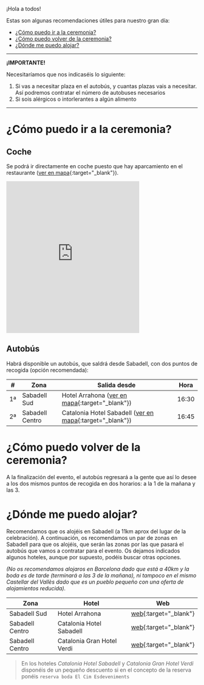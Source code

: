 ¡Hola a todos!

Estas son algunas recomendaciones útiles para nuestro gran día:

- <a id="skip-to-content" href="#-cómo-puedo-ir-a-la-ceremonia">¿Cómo puedo ir a la ceremonia?</a>
- <a id="skip-to-content" href="#-cómo-puedo-volver-de-la-ceremonia">¿Cómo puedo volver de la ceremonia?</a>
- <a id="skip-to-content" href="#-dónde-me-puedo-alojar">¿Dónde me puedo alojar?</a>

<hr>

__<i class="fas fa-exclamation-triangle"></i> ¡IMPORTANTE!__

Necesitaríamos que nos indicaséis lo siguiente:

1. Si vas a necesitar plaza en el autobús, y cuantas plazas vais a necesitar. Así podremos contratar el número de autobuses necesarios
1. Si sois alérgicos o intorlerantes a algún alimento

<hr>

# <i class="fas fa-map-signs"></i> ¿Cómo puedo ir a la ceremonia?

## <i class="fas fa-car"></i> Coche

Se podrá ir directamente en coche puesto que hay aparcamiento en el restaurante ([ver en mapa](https://goo.gl/maps/6p1S1X4VTfNUKNqC8){:target="_blank"}).

<iframe src="https://www.google.com/maps/embed?pb=!1m17!1m11!1m3!1d70031.2527933138!2d2.014322363448363!3d41.5967287370854!2m2!1f0!2f0!3m2!1i1024!2i768!4f13.1!3m3!1m2!1s0x12a4ec7d21598ee9%3A0x54eeba04b1067cef!2sEl+Cim+Esdeveniments!5e1!3m2!1ses!2ses!4v1562008839352!5m2!1ses!2ses" width="350" height="400" frameborder="0" style="border:0" allowfullscreen></iframe>

## <i class="fas fa-bus"></i> Autobús

Habrá disponible un autobús, que saldrá desde Sabadell, con dos puntos de recogida (opción recomendada):

| # | Zona | Salida desde | Hora |
|---|------|-------|------|
| 1ª | Sabadell Sud | Hotel Arrahona ([ver en mapa](https://goo.gl/maps/Ad3j8jSUPCJPkg9WA){:target="_blank"}) | 16:30 |
| 2ª | Sabadell Centro | Catalonia Hotel Sabadell ([ver en mapa](https://goo.gl/maps/utwAceP48s3scq7K6){:target="_blank"}) | 16:45 |

# <i class="fas fa-map-signs"></i> ¿Cómo puedo volver de la ceremonia?

A la finalización del evento, el autobús regresará a la gente que así lo desee a los dos mismos puntos de recogida en dos horarios: a la 1 de la mañana y las 3.

# <i class="fas fa-bed"></i> ¿Dónde me puedo alojar?

Recomendamos que os alojéis en Sabadell (a 11km aprox del lugar de la celebración). A continuación, os recomendamos un par de zonas en Sabadell para que os alojéis, que serán las zonas por las que pasará el autobús que vamos a contratar para el evento. Os dejamos indicados algunos hoteles, aunque por supuesto, podéis buscar otras opciones.

_(No os recomendamos alojaros en Barcelona dado que está a 40km y la boda es de tarde (terminará a las 3 de la mañana), ni tampoco en el mismo Castellar del Vallès dado que es un pueblo pequeño con una oferta de alojamientos reducida)._

| Zona | Hotel | Web |
|------|-------|-----|
| Sabadell Sud | Hotel Arrahona | [web](https://www.arrahonahotel.com/){:target="_blank"} |
| Sabadell Centro | Catalonia Hotel Sabadell | [web](https://www.cataloniahotels.com/es/hotel/catalonia-sabadell){:target="_blank"} |
| Sabadell Centro | Catalonia Gran Hotel Verdi | [web](https://www.cataloniahotels.com/es/hotel/catalonia-gran-hotel-verdi){:target="_blank"} |

> En los hoteles _Catalonia Hotel Sabadell_ y _Catalonia Gran Hotel Verdi_ disponéis de un pequeño descuento si en el concepto de la reserva ponéis `reserva boda El Cim Esdeveniments`
